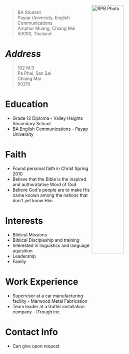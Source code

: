 
<img src="https://github.com/KnelsenAsia/KnelsenAsia.github.io/assets/162402518/64257db5-eaf0-461b-bfab-a721059887de" alt="RPB Photo" align="right" width="45%"/>

> BA Student<br />
> Payap University, English Communications<br />
> Amphur Muang, Chiang Mai 50000, Thailand<br />

# _Address_

> 102 M.9<br />
> Pa Phai, San Sai<br />
> Chiang Mai<br />
> 50210<br />

# Education
* Grade 12 Diploma - Valley Heights Secondary School
* BA English Communications - Payap University

# Faith
* Found personal faith in Christ Spring 2010
* Believe that the Bible is the inspired and authoratative Word of God
* Believe God's people are to make His name known among the nations that don't yet know Him
  

# Interests
* Biblical Missions
* Biblical Discipleship and training
* Interested in linguistics and language aquisition
* Leadership
* Family 

# Work Experience
* Supervisor at a car manufacturing facility - Marwood Metal Fabrication
* Team leader at a Gutter installation company - ITrough inc.

# Contact Info
* Can give upon request
